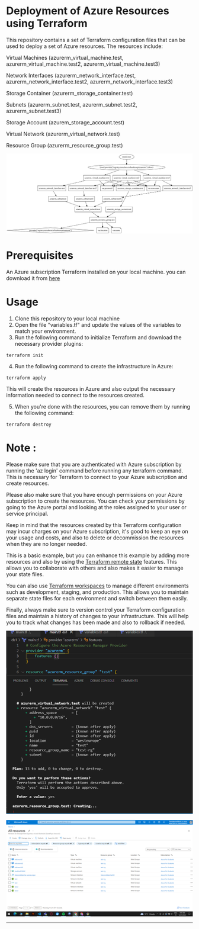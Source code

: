 # Deployment of Azure Resources using Terraform

This repository contains a set of Terraform configuration files that can be used to deploy a set of Azure resources. The resources include:

Virtual Machines (azurerm_virtual_machine.test, azurerm_virtual_machine.test2, azurerm_virtual_machine.test3)

Network Interfaces (azurerm_network_interface.test, azurerm_network_interface.test2, azurerm_network_interface.test3)

Storage Container (azurerm_storage_container.test)

Subnets (azurerm_subnet.test, azurerm_subnet.test2, azurerm_subnet.test3)

Storage Account (azurem_storage_account.test)

Virtual Network (azurerm_virtual_network.test)

Resource Group (azurerm_resource_group.test)


![IMAGE_DESCRIPTION](graphviz.svg)

# Prerequisites

An Azure subscription
Terraform installed on your local machine. you can download it from [here](https://developer.hashicorp.com/terraform/downloads)

# Usage
1. Clone this repository to your local machine
2. Open the file "variables.tf" and update the values of the variables to match your environment.
3. Run the following command to initialize Terraform and download the necessary provider plugins:

```
terraform init
```
4. Run the following command to create the infrastructure in Azure:

```
terraform apply
```
This will create the resources in Azure and also output the necessary information needed to connect to the resources created.

5. When you're done with the resources, you can remove them by running the following command:

```
terraform destroy
```
# Note : 

Please make sure that you are authenticated with Azure subscription by running the 'az login' command before running any terraform command. This is necessary for Terraform to connect to your Azure subscription and create resources.

Please also make sure that you have enough permissions on your Azure subscription to create the resources. You can check your permissions by going to the Azure portal and looking at the roles assigned to your user or service principal.

Keep in mind that the resources created by this Terraform configuration may incur charges on your Azure subscription, it's good to keep an eye on your usage and costs, and also to delete or decommission the resources when they are no longer needed.

This is a basic example, but you can enhance this example by adding more resources and also by using the [Terraform remote state](https://developer.hashicorp.com/terraform/language/state/remote) features. This allows you to collaborate with others and also makes it easier to manage your state files.

You can also use [Terraform workspaces](https://developer.hashicorp.com/terraform/language/state/workspaces) to manage different environments such as development, staging, and production. This allows you to maintain separate state files for each environment and switch between them easily.

Finally, always make sure to version control your Terraform configuration files and maintain a history of changes to your infrastructure. This will help you to track what changes has been made and also to rollback if needed.


![IMAGE_DESCRIPTION](c1.PNG)

![IMAGE_DESCRIPTION](c2.PNG)


***

